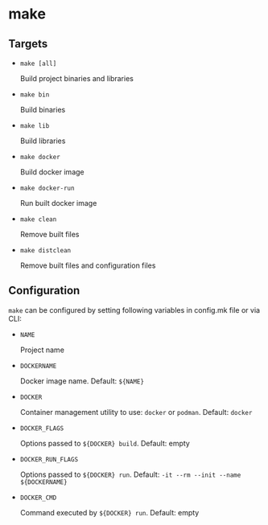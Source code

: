 make
====


Targets
-------

- `make [all]`

  Build project binaries and libraries

- `make bin`

  Build binaries

- `make lib`

  Build libraries

- `make docker`

  Build docker image

- `make docker-run`

  Run built docker image

- `make clean`

  Remove built files

- `make distclean`

  Remove built files and configuration files


Configuration
-------------

`make` can be configured by setting following variables
in config.mk file or via CLI:

- `NAME`

  Project name

- `DOCKERNAME`

  Docker image name.  Default: `${NAME}`

- `DOCKER`

  Container management utility to use: `docker` or `podman`.
  Default: `docker`

- `DOCKER_FLAGS`

  Options passed to `${DOCKER} build`.  Default: empty

- `DOCKER_RUN_FLAGS`

  Options passed to `${DOCKER} run`.
  Default: `-it --rm --init --name ${DOCKERNAME}`

- `DOCKER_CMD`

  Command executed by `${DOCKER} run`.  Default: empty
